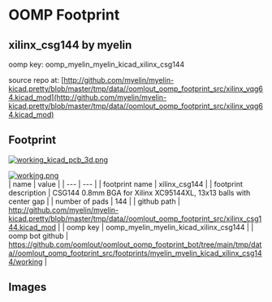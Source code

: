 # OOMP Footprint  
## xilinx_csg144  by myelin  
  
oomp key: oomp_myelin_myelin_kicad_xilinx_csg144  
  
source repo at: [http://github.com/myelin/myelin-kicad.pretty/blob/master/tmp/data//oomlout_oomp_footprint_src/xilinx_vqg64.kicad_mod](http://github.com/myelin/myelin-kicad.pretty/blob/master/tmp/data//oomlout_oomp_footprint_src/xilinx_vqg64.kicad_mod)  
## Footprint  
  
[![working_kicad_pcb_3d.png](working_kicad_pcb_3d_600.png)](working_kicad_pcb_3d.png)  
  
[![working.png](working_600.png)](working.png)  
| name | value | 
| --- | --- | 
| footprint name | xilinx_csg144 | 
| footprint description | CSG144 0.8mm BGA for Xilinx XC95144XL, 13x13 balls with center gap | 
| number of pads | 144 | 
| github path | http://github.com/myelin/myelin-kicad.pretty/blob/master/tmp/data//oomlout_oomp_footprint_src/xilinx_csg144.kicad_mod | 
| oomp key | oomp_myelin_myelin_kicad_xilinx_csg144 | 
| oomp bot github | https://github.com/oomlout/oomlout_oomp_footprint_bot/tree/main/tmp/data//oomlout_oomp_footprint_src/footprints/myelin_myelin_kicad_xilinx_csg144/working | 
## Images  
